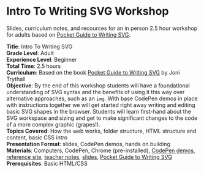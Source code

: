 # Intro To Writing SVG Workshop 

Slides, curriculum notes, and recources for an in person 2.5 hour workshop for adults based on [Pocket Guide to Writing SVG](http://svgpocketguide.com/book/).

**Title**: Intro To Writing SVG<br>
**Grade Level**: Adult<br>
**Experience Level**: Beginner<br>
**Total Time**: 2.5 hours<br>
**Curriculum**: Based on the book [Pocket Guide to Writing SVG](http://svgpocketguide.com/book/) by Joni Trythall<br>
**Objective**: By the end of this workshop students will have a foundational understanding of SVG syntax and the benefits of using it this way over alternative approaches, such as an `img`. With base CodePen demos in place with instructions together we will get started right away writing and editing basic SVG shapes in the browser. Students will learn first-hand about the SVG workspace and sizing and get to make significant changes to the code of a more complex graphic (grapes!).<br>
**Topics Covered**: How the web works, folder structure, HTML structure and content, basic CSS intro<br>
**Presentation Format**: slides, CodePen demos, hands on building<br>
**Materials**: Computers, CodePen, Chrome (pre-installed), [CodePen demos](http://codepen.io/collection/DVYpJK/), [reference site](http://jonitrythall.github.io/svgintro/), [teacher notes](#), [slides](#), [Pocket Guide to Writing SVG](http://svgpocketguide.com/book/)<br>
**Prerequisites**: Basic HTML/CSS 
